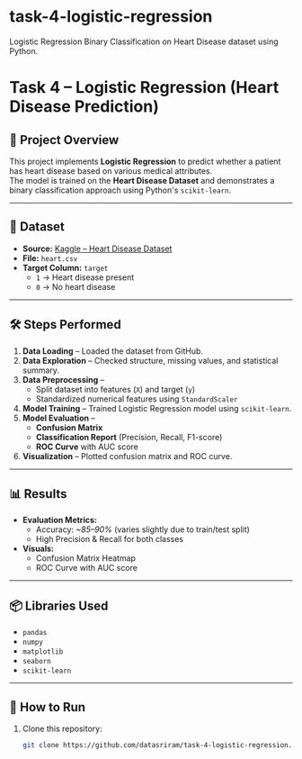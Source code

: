 # task-4-logistic-regression
Logistic Regression Binary Classification on Heart Disease dataset using Python.
# Task 4 – Logistic Regression (Heart Disease Prediction)

## 📌 Project Overview
This project implements **Logistic Regression** to predict whether a patient has heart disease based on various medical attributes.  
The model is trained on the **Heart Disease Dataset** and demonstrates a binary classification approach using Python's `scikit-learn`.

---

## 📂 Dataset
- **Source:** [Kaggle – Heart Disease Dataset](https://www.kaggle.com/datasets/johnsmith88/heart-disease-dataset)
- **File:** `heart.csv`
- **Target Column:** `target`  
  - `1` → Heart disease present  
  - `0` → No heart disease

---

## 🛠️ Steps Performed
1. **Data Loading** – Loaded the dataset from GitHub.
2. **Data Exploration** – Checked structure, missing values, and statistical summary.
3. **Data Preprocessing** –  
   - Split dataset into features (`X`) and target (`y`)
   - Standardized numerical features using `StandardScaler`
4. **Model Training** – Trained Logistic Regression model using `scikit-learn`.
5. **Model Evaluation** –  
   - **Confusion Matrix**
   - **Classification Report** (Precision, Recall, F1-score)
   - **ROC Curve** with AUC score
6. **Visualization** – Plotted confusion matrix and ROC curve.

---

## 📊 Results
- **Evaluation Metrics:**
  - Accuracy: *~85–90%* (varies slightly due to train/test split)
  - High Precision & Recall for both classes
- **Visuals:**
  - Confusion Matrix Heatmap
  - ROC Curve with AUC score

---

## 📦 Libraries Used
- `pandas`
- `numpy`
- `matplotlib`
- `seaborn`
- `scikit-learn`

---

## 🚀 How to Run
1. Clone this repository:
   ```bash
   git clone https://github.com/datasriram/task-4-logistic-regression.git
